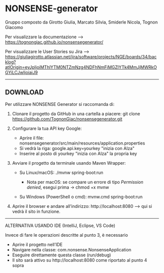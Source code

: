 # NONSENSE-generator
Gruppo composto da Girotto Giulia, Marcato Silvia, Smiderle Nicola, Tognon Giacomo

Per visualizzare la documentazione --> https://tognongiac.github.io/nonsensegenerator/

Per visualizzare le User Stories su Jira --> https://giuliagirotto.atlassian.net/jira/software/projects/NGE/boards/34/backlog?atlOrigin=eyJpIjoiMThlYTM0NTZmNzg4NDFhNmFiMGZlYTk4MmJjMWRkOGYiLCJwIjoiaiJ9


---


## DOWNLOAD

Per utilizzare NONSENSE Generator si raccomanda di:

1) Clonare il progetto da GitHub in una cartella a piacere:
   git clone https://github.com/TognonGiac/nonsensegenerator.git

2) Configurare la tua API key Google:
      - Aprire il file: nonsensegenerator/src/main/resources/application.properties
      - Si vedrà la riga:      google.api.key=yourkey "inizia con AIza"
      - Inserire al posto di yourkey "inizia con AIza" la propria key

3) Avviare il progetto da terminale usando Maven Wrapper:
      - Su Linux/macOS:
          ./mvnw spring-boot:run

         - Nota per macOS: se compare un errore di tipo *Permission denied*, esegui prima -> 
           chmod +x mvnw
      - Su Windows (PowerShell o cmd):
          mvnw.cmd spring-boot:run

4) Aprire il browser e andare all’indirizzo:
   http://localhost:8080
   --> qui si vedrà il sito in funzione.

---------------------------------------------

ALTERNATIVA USANDO IDE (IntelliJ, Eclipse, VS Code)

Invece di fare le operazioni descritte al punto 3, è necessario
- Aprire il progetto nell’IDE
- Navigare nella classe: com.nonsense.NonsenseApplication
- Eseguire direttamente questa classe (run/debug)
- Il sito sarà attivo su http://localhost:8080
  come riportato al punto 4 sopra
